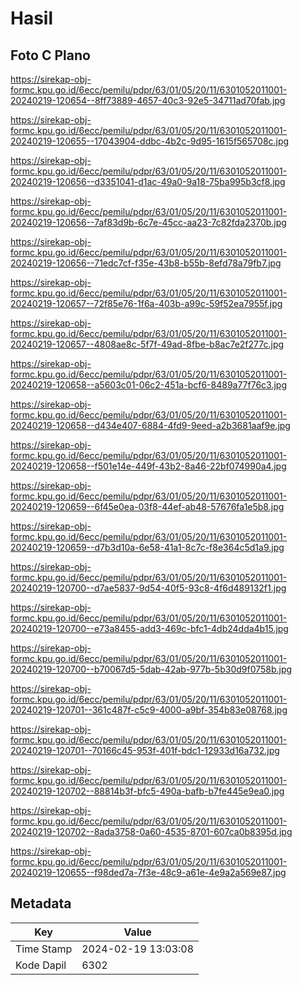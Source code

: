 # Hasil

## Foto C Plano

https://sirekap-obj-formc.kpu.go.id/6ecc/pemilu/pdpr/63/01/05/20/11/6301052011001-20240219-120654--8ff73889-4657-40c3-92e5-34711ad70fab.jpg

https://sirekap-obj-formc.kpu.go.id/6ecc/pemilu/pdpr/63/01/05/20/11/6301052011001-20240219-120655--17043904-ddbc-4b2c-9d95-1615f565708c.jpg

https://sirekap-obj-formc.kpu.go.id/6ecc/pemilu/pdpr/63/01/05/20/11/6301052011001-20240219-120656--d3351041-d1ac-49a0-9a18-75ba995b3cf8.jpg

https://sirekap-obj-formc.kpu.go.id/6ecc/pemilu/pdpr/63/01/05/20/11/6301052011001-20240219-120656--7af83d9b-6c7e-45cc-aa23-7c82fda2370b.jpg

https://sirekap-obj-formc.kpu.go.id/6ecc/pemilu/pdpr/63/01/05/20/11/6301052011001-20240219-120656--71edc7cf-f35e-43b8-b55b-8efd78a79fb7.jpg

https://sirekap-obj-formc.kpu.go.id/6ecc/pemilu/pdpr/63/01/05/20/11/6301052011001-20240219-120657--72f85e76-1f6a-403b-a99c-59f52ea7955f.jpg

https://sirekap-obj-formc.kpu.go.id/6ecc/pemilu/pdpr/63/01/05/20/11/6301052011001-20240219-120657--4808ae8c-5f7f-49ad-8fbe-b8ac7e2f277c.jpg

https://sirekap-obj-formc.kpu.go.id/6ecc/pemilu/pdpr/63/01/05/20/11/6301052011001-20240219-120658--a5603c01-06c2-451a-bcf6-8489a77f76c3.jpg

https://sirekap-obj-formc.kpu.go.id/6ecc/pemilu/pdpr/63/01/05/20/11/6301052011001-20240219-120658--d434e407-6884-4fd9-9eed-a2b3681aaf9e.jpg

https://sirekap-obj-formc.kpu.go.id/6ecc/pemilu/pdpr/63/01/05/20/11/6301052011001-20240219-120658--f501e14e-449f-43b2-8a46-22bf074990a4.jpg

https://sirekap-obj-formc.kpu.go.id/6ecc/pemilu/pdpr/63/01/05/20/11/6301052011001-20240219-120659--6f45e0ea-03f8-44ef-ab48-57676fa1e5b8.jpg

https://sirekap-obj-formc.kpu.go.id/6ecc/pemilu/pdpr/63/01/05/20/11/6301052011001-20240219-120659--d7b3d10a-6e58-41a1-8c7c-f8e364c5d1a9.jpg

https://sirekap-obj-formc.kpu.go.id/6ecc/pemilu/pdpr/63/01/05/20/11/6301052011001-20240219-120700--d7ae5837-9d54-40f5-93c8-4f6d489132f1.jpg

https://sirekap-obj-formc.kpu.go.id/6ecc/pemilu/pdpr/63/01/05/20/11/6301052011001-20240219-120700--e73a8455-add3-469c-bfc1-4db24dda4b15.jpg

https://sirekap-obj-formc.kpu.go.id/6ecc/pemilu/pdpr/63/01/05/20/11/6301052011001-20240219-120700--b70067d5-5dab-42ab-977b-5b30d9f0758b.jpg

https://sirekap-obj-formc.kpu.go.id/6ecc/pemilu/pdpr/63/01/05/20/11/6301052011001-20240219-120701--361c487f-c5c9-4000-a9bf-354b83e08768.jpg

https://sirekap-obj-formc.kpu.go.id/6ecc/pemilu/pdpr/63/01/05/20/11/6301052011001-20240219-120701--70166c45-953f-401f-bdc1-12933d16a732.jpg

https://sirekap-obj-formc.kpu.go.id/6ecc/pemilu/pdpr/63/01/05/20/11/6301052011001-20240219-120702--88814b3f-bfc5-490a-bafb-b7fe445e9ea0.jpg

https://sirekap-obj-formc.kpu.go.id/6ecc/pemilu/pdpr/63/01/05/20/11/6301052011001-20240219-120702--8ada3758-0a60-4535-8701-607ca0b8395d.jpg

https://sirekap-obj-formc.kpu.go.id/6ecc/pemilu/pdpr/63/01/05/20/11/6301052011001-20240219-120655--f98ded7a-7f3e-48c9-a61e-4e9a2a569e87.jpg


## Metadata

| Key        | Value               |
| ---------- | ------------------- |
| Time Stamp | 2024-02-19 13:03:08 |
| Kode Dapil | 6302                |




